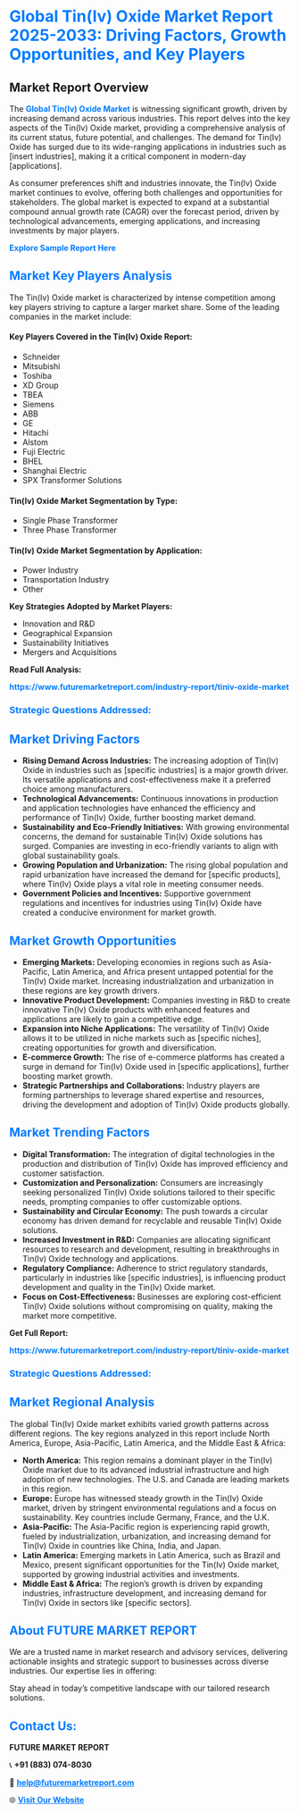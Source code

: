 <h1 style="color: #007BFF;">Global Tin(Iv) Oxide Market Report 2025-2033: Driving Factors, Growth Opportunities, and Key Players</h1>

<section id="overview">
<h2>Market Report Overview</h2>
<p>The <a href="https://www.futuremarketreport.com/industry-report/tiniv-oxide-market" style="color: #007BFF; text-decoration: none;"><strong>Global Tin(Iv) Oxide Market</strong></a> is witnessing significant growth, driven by increasing demand across various industries. This report delves into the key aspects of the Tin(Iv) Oxide market, providing a comprehensive analysis of its current status, future potential, and challenges. The demand for Tin(Iv) Oxide has surged due to its wide-ranging applications in industries such as [insert industries], making it a critical component in modern-day [applications].</p>
<p>As consumer preferences shift and industries innovate, the Tin(Iv) Oxide market continues to evolve, offering both challenges and opportunities for stakeholders. The global market is expected to expand at a substantial compound annual growth rate (CAGR) over the forecast period, driven by technological advancements, emerging applications, and increasing investments by major players.</p>
</section>

<section id="overview">
<p><a href="https://www.futuremarketreport.com/request-sample/reportId=32704" style="color: #007BFF; text-decoration: none;"><strong>Explore Sample Report Here</strong></a></p>
</section>

<section id="key-players">
<h2 style="color: #007BFF;">Market Key Players Analysis</h2>
<p>The Tin(Iv) Oxide market is characterized by intense competition among key players striving to capture a larger market share. Some of the leading companies in the market include:</p>
<h4>Key Players Covered in the Tin(Iv) Oxide Report:</h4>
<ul><li>Schneider</li><li>Mitsubishi</li><li>Toshiba</li><li>XD Group</li><li>TBEA</li><li>Siemens</li><li>ABB</li><li>GE</li><li>Hitachi</li><li>Alstom</li><li>Fuji Electric</li><li>BHEL</li><li>Shanghai Electric</li><li>SPX Transformer Solutions</li></ul>
<h4>Tin(Iv) Oxide Market Segmentation by Type:</h4>
<ul><li>Single Phase Transformer</li><li>Three Phase Transformer</li></ul>

<h4>Tin(Iv) Oxide Market Segmentation by Application:</h4>
<ul><li>Power Industry</li><li>Transportation Industry</li><li>Other</li></ul>
<p><strong>Key Strategies Adopted by Market Players:</strong></p>
<ul>
<li>Innovation and R&D</li>
<li>Geographical Expansion</li>
<li>Sustainability Initiatives</li>
<li>Mergers and Acquisitions</li>
</ul>
</section>

<section>
<p><strong>Read Full Analysis: </strong></p><a href="https://www.futuremarketreport.com/industry-report/tiniv-oxide-market" style="color: #007BFF; text-decoration: none;"><strong>https://www.futuremarketreport.com/industry-report/tiniv-oxide-market</strong></a>
<h3 style="color: #007BFF;">Strategic Questions Addressed:</h3>
</section>

<section id="driving-factors">
<h2 style="color: #007BFF;">Market Driving Factors</h2>
<ul>
<li><strong>Rising Demand Across Industries:</strong> The increasing adoption of Tin(Iv) Oxide in industries such as [specific industries] is a major growth driver. Its versatile applications and cost-effectiveness make it a preferred choice among manufacturers.</li>
<li><strong>Technological Advancements:</strong> Continuous innovations in production and application technologies have enhanced the efficiency and performance of Tin(Iv) Oxide, further boosting market demand.</li>
<li><strong>Sustainability and Eco-Friendly Initiatives:</strong> With growing environmental concerns, the demand for sustainable Tin(Iv) Oxide solutions has surged. Companies are investing in eco-friendly variants to align with global sustainability goals.</li>
<li><strong>Growing Population and Urbanization:</strong> The rising global population and rapid urbanization have increased the demand for [specific products], where Tin(Iv) Oxide plays a vital role in meeting consumer needs.</li>
<li><strong>Government Policies and Incentives:</strong> Supportive government regulations and incentives for industries using Tin(Iv) Oxide have created a conducive environment for market growth.</li>
</ul>
</section>

<section id="growth-opportunities">
<h2 style="color: #007BFF;">Market Growth Opportunities</h2>
<ul>
<li><strong>Emerging Markets:</strong> Developing economies in regions such as Asia-Pacific, Latin America, and Africa present untapped potential for the Tin(Iv) Oxide market. Increasing industrialization and urbanization in these regions are key growth drivers.</li>
<li><strong>Innovative Product Development:</strong> Companies investing in R&D to create innovative Tin(Iv) Oxide products with enhanced features and applications are likely to gain a competitive edge.</li>
<li><strong>Expansion into Niche Applications:</strong> The versatility of Tin(Iv) Oxide allows it to be utilized in niche markets such as [specific niches], creating opportunities for growth and diversification.</li>
<li><strong>E-commerce Growth:</strong> The rise of e-commerce platforms has created a surge in demand for Tin(Iv) Oxide used in [specific applications], further boosting market growth.</li>
<li><strong>Strategic Partnerships and Collaborations:</strong> Industry players are forming partnerships to leverage shared expertise and resources, driving the development and adoption of Tin(Iv) Oxide products globally.</li>
</ul>
</section>

<section id="trending-factors">
<h2 style="color: #007BFF;">Market Trending Factors</h2>
<ul>
<li><strong>Digital Transformation:</strong> The integration of digital technologies in the production and distribution of Tin(Iv) Oxide has improved efficiency and customer satisfaction.</li>
<li><strong>Customization and Personalization:</strong> Consumers are increasingly seeking personalized Tin(Iv) Oxide solutions tailored to their specific needs, prompting companies to offer customizable options.</li>
<li><strong>Sustainability and Circular Economy:</strong> The push towards a circular economy has driven demand for recyclable and reusable Tin(Iv) Oxide solutions.</li>
<li><strong>Increased Investment in R&D:</strong> Companies are allocating significant resources to research and development, resulting in breakthroughs in Tin(Iv) Oxide technology and applications.</li>
<li><strong>Regulatory Compliance:</strong> Adherence to strict regulatory standards, particularly in industries like [specific industries], is influencing product development and quality in the Tin(Iv) Oxide market.</li>
<li><strong>Focus on Cost-Effectiveness:</strong> Businesses are exploring cost-efficient Tin(Iv) Oxide solutions without compromising on quality, making the market more competitive.</li>
</ul>
</section>

<section>
<p><strong>Get Full Report: </strong></p><a href="https://www.futuremarketreport.com/industry-report/tiniv-oxide-market" style="color: #007BFF; text-decoration: none;"><strong>https://www.futuremarketreport.com/industry-report/tiniv-oxide-market</strong></a>
<h3 style="color: #007BFF;">Strategic Questions Addressed:</h3>
</section>


<section id="regional-analysis">
<h2 style="color: #007BFF;">Market Regional Analysis</h2>
<p>The global Tin(Iv) Oxide market exhibits varied growth patterns across different regions. The key regions analyzed in this report include North America, Europe, Asia-Pacific, Latin America, and the Middle East & Africa:</p>
<ul>
<li><strong>North America:</strong> This region remains a dominant player in the Tin(Iv) Oxide market due to its advanced industrial infrastructure and high adoption of new technologies. The U.S. and Canada are leading markets in this region.</li>
<li><strong>Europe:</strong> Europe has witnessed steady growth in the Tin(Iv) Oxide market, driven by stringent environmental regulations and a focus on sustainability. Key countries include Germany, France, and the U.K.</li>
<li><strong>Asia-Pacific:</strong> The Asia-Pacific region is experiencing rapid growth, fueled by industrialization, urbanization, and increasing demand for Tin(Iv) Oxide in countries like China, India, and Japan.</li>
<li><strong>Latin America:</strong> Emerging markets in Latin America, such as Brazil and Mexico, present significant opportunities for the Tin(Iv) Oxide market, supported by growing industrial activities and investments.</li>
<li><strong>Middle East & Africa:</strong> The region’s growth is driven by expanding industries, infrastructure development, and increasing demand for Tin(Iv) Oxide in sectors like [specific sectors].</li>
</ul>
</section>

<footer>
<h2 style="color: #007BFF;">About FUTURE MARKET REPORT</h2>
<p>We are a trusted name in market research and advisory services, delivering actionable insights and strategic support to businesses across diverse industries. Our expertise lies in offering:</p>

<p>Stay ahead in today’s competitive landscape with our tailored research solutions.</p>

<h2 style="color: #007BFF;">Contact Us:</h2>
<p><strong>FUTURE MARKET REPORT</strong></p>
<p>📞 <strong>+91 (883) 074-8030</strong></p>
<p>📧 <strong><a href="mailto:help@futuremarketreport.com" style="color: #007BFF;">help@futuremarketreport.com</a></strong></p>
<p>🌐 <strong><a href="https://www.futuremarketreport.com/" style="color: #007BFF;">Visit Our Website</a></strong></p>
</footer>
